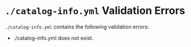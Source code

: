 # `./catalog-info.yml` Validation Errors

`./catalog-info.yml` contains the following validation errors:

- ./catalog-info.yml does not exist.
